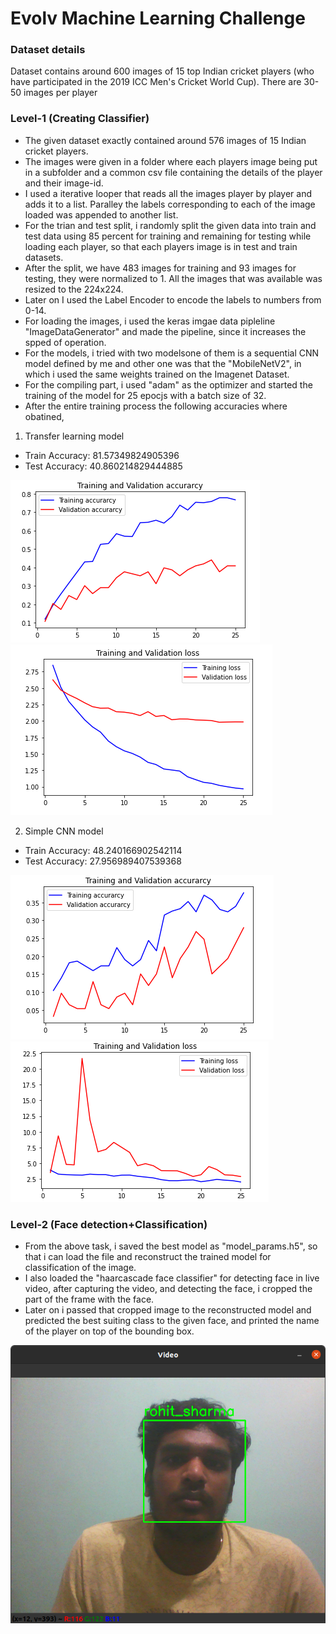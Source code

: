 # Evolv Machine Learning Challenge

### Dataset details
Dataset contains around 600 images of 15 top Indian cricket players (who have participated in the 2019 ICC Men's Cricket World Cup). There are 30-50 images per player

### Level-1 (Creating Classifier)
- The given dataset exactly contained around 576 images of 15 Indian cricket players. 
- The images were given in a folder where each players image being put in a subfolder and a common csv file containing the details of the player and their image-id.
- I used a iterative looper that reads all the images player by player and adds it to a list. Paralley the labels corresponding to each of the image loaded was appended to another list.
- For the trian and test split, i randomly split the given data into train and test data using 85 percent for training and remaining for testing while loading each player, so that each players image is in test and train datasets. 
- After the split, we have 483 images for training and 93 images for testing, they were normalized to 1. All the images that was available was resized to the 224x224. 
- Later on I used the Label Encoder to encode the labels to numbers from 0-14.
- For loading the images, i used the keras imgae data pipleline "ImageDataGenerator" and made the pipeline, since it increases the spped of operation.
- For the models, i tried with two modelsone of them is a sequential CNN model defined by me and other one was that the "MobileNetV2", in which i used the same weights trained on the Imagenet Dataset.
- For the compiling part, i used "adam" as the optimizer and started the training of the model for 25 epocjs with a batch size of 32.
- After the entire training process the following accuracies where obatined,
1. Transfer learning model
- Train Accuracy: 81.57349824905396
- Test Accuracy: 40.860214829444885

![tl_acc](images/tl_model-acc.jpg)
![tl_loss](images/tl_model-loss.jpg)

2. Simple CNN model
- Train Accuracy: 48.240166902542114
- Test Accuracy: 27.956989407539368

![cnn_acc](images/cnn_model-acc.jpg)
![cnn_loss](images/cnn_model-loss.jpg)

### Level-2 (Face detection+Classification)
- From the above task, i saved the best model as "model_params.h5", so that i can load the file and reconstruct the trained model for classification of the image.
- I also loaded the "haarcascade face classifier" for detecting face in live video, after capturing the video, and detecting the face, i cropped the part of the frame with the face.
- Later on i passed that cropped image to the reconstructed model and predicted the best suiting class to the given face, and printed the name of the player on top of the bounding box.

![tl_acc](images/testing_level_2.jpg)

